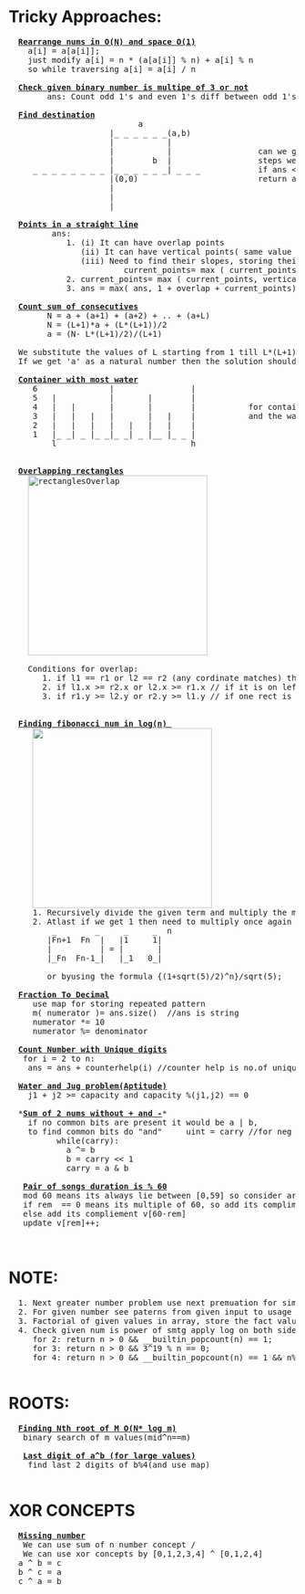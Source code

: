 # Tricky Approaches:
  <pre>
  <b><a href="https://github.com/teja963/DSA-and-MYSQL/blob/master/Mathematical/36.%20Rearrange%20geeks%20and%20his%20classmates.cpp">Rearrange nums in O(N) and space O(1)</a></b>
  	a[i] = a[a[i]];
  	just modify a[i] = n * (a[a[i]] % n) + a[i] % n
  	so while traversing a[i] = a[i] / n
  	
  <b><a href="https://github.com/teja963/DSA_All_Models/blob/master/mathematical/14.%20Check%20binary%20is%20multiple%20of%203.cpp">Check given binary number is multipe of 3 or not</a></b>
        ans: Count odd 1's and even 1's diff between odd 1's and even 1's is multiple of 3
        
  <b><a href="https://github.com/teja963/DSA_All_Models/blob/master/mathematical/16.%20Final%20destination.cpp">Find destination</a></b>
                           a
                     |_ _ _ _ _ _(a,b)
                     |           |
                     |           |                  can we go (a,b) in x steps, so it need to go a+b steps min to reach, find extra
                     |        b  |                  steps we need to maintain ans= x- abs(a)-abs(b)
     _ _ _ _ _ _ _ _ |_ _ _ _ _ _| _ _ _            if ans < 0: it can't reach  //means less than min steps
                     |(0,0)                         return ans % 2 == 0  , if extra steps is even then we can reach //last logic
                     |
                     |
                     |
  
  <b><a href="https://github.com/teja963/DSA_All_Models/blob/master/mathematical/17.%20Points%20in%20st%20line.cpp">Points in a straight line</a></b>
         ans: 
            1. (i) It can have overlap points
               (ii) It can have vertical points( same value of x)
               (iii) Need to find their slopes, storing their slope using map
                        current_points= max ( current_points, m[y/x])
            2. current_points= max ( current_points, vertical_points)
            3. ans = max( ans, 1 + overlap + current_points) then clear the map use again
            
  <b><a href="https://github.com/teja963/DSA_All_Models/blob/master/mathematical/20.%20Count%20sum%20of%20consecutives.cpp">Count sum of consecutives</a></b>
        N = a + (a+1) + (a+2) + .. + (a+L) 
        N = (L+1)*a + (L*(L+1))/2 
        a = (N- L*(L+1)/2)/(L+1) 

  We substitute the values of L starting from 1 till L*(L+1)/2 < N 
  If we get 'a' as a natural number then the solution should be counted.
  
  <b><a href="https://github.com/teja963/DSA_All_Models/blob/master/mathematical/7.%20Container%20most%20water.cpp">Container with most water</a></b>
     6               |                |
     5   |           |       |        |
     4   |   |       |       |        |           for container two end points l and h 
     3   |   |   |   |       |   |    |           and the water stored in it is: min (a[l],a[h])*(h-l)
     2   |   |   |   |   |   |   |    |            
     1   |_ _| _ |_ _|_ _| _ |__ |_ _ |
         l                            h
     

  <b><a href="https://github.com/teja963/DSA_All_Models/blob/master/mathematical/9.%20Overlapping%20rectangles.cpp">Overlapping rectangles</a></b>
    <img width="315" align="center" alt="rectanglesOverlap" src="https://user-images.githubusercontent.com/69209797/137142430-6a4ba481-20e6-4a05-b49a-9c6518a8a89d.png">

    Conditions for overlap:
       1. if l1 == r1 or l2 == r2 (any cordinate matches) the line can't have +ve overlap
       2. if l1.x >= r2.x or l2.x >= r1.x // if it is on left side
       3. if r1.y >= l2.y or r2.y >= l1.y // if one rect is above other
       

  <b><a href="https://github.com/teja963/DSA_All_Models/blob/master/Mathematical/25.%20Cows%20of%20foo%20land.cpp">Finding fibonacci num in log(n) </a></b>
     <img width="315" align="center" src="https://github.com/teja963/DSA_All_Models/blob/master/Mathematical/images/fibonacci.png">
     1. Recursively divide the given term and multiply the matrix untill we get 1 for n //n/2
     2. Atlast if we get 1 then need to multiply once again and return the term
         _        _     _     _  n
        |Fn+1  Fn  |   |1     1|
        |          | = |       |             
        |_Fn  Fn-1_|   |_1   0_|
        
        or byusing the formula {(1+sqrt(5)/2)^n}/sqrt(5);
        
  <b><a href="https://github.com/teja963/DSA-and-MYSQL/blob/master/Mathematical/29.%20Fraction%20to%20recurring%20decimal.cpp">Fraction To Decimal</a></b>
     use map for storing repeated pattern
     m( numerator )= ans.size()  //ans is string
     numerator *= 10
     numerator %= denominator
     
  <b><a href="https://github.com/teja963/DSA-and-MYSQL/blob/master/Mathematical/30.%20Count%20Number%20with%20Unique%20Digits.cpp">Count Number with Unique digits</a></b>
   for i = 2 to n:
    ans = ans + counterhelp(i) //counter help is no.of unique nums are possible approach with i digits
    
  <b><a href="https://github.com/teja963/DSA-and-MYSQL/blob/master/Mathematical/31.%20Water%20and%20Jug%20Problem.cpp">Water and Jug problem(Aptitude)</a></b>
    j1 + j2 >= capacity and capacity %(j1,j2) == 0
    
  *<b><a href="https://github.com/teja963/DSA-and-MYSQL/blob/master/Mathematical/32.%20Sum%20of%202%20integers%20without%20%2B%20and%20-.cpp">Sum of 2 nums without + and -</a></b>*
    if no common bits are present it would be a | b,
    to find common bits do "and"     uint = carry //for neg nums
		  while(carry):
		    a ^= b
		    b = carry << 1
		    carry = a & b
		    
   <b><a href="https://github.com/teja963/DSA-and-MYSQL/blob/master/Mathematical/33.%20Pair%20of%20Songs%20with%20duration%20divisible%20by%2060.cpp">Pair of songs duration is % 60</a></b>
   mod 60 means its always lie between [0,59] so consider array
   if rem  == 0 means its multiple of 60, so add its compliment v[0]  //because we need to count only once
   else add its compliement v[60-rem]
   update v[rem]++;   
         
  </pre>
# NOTE:
  <pre>
  1. Next greater number problem use next premuation for simple approach
  2. For given number see paterns from given input to usage of dp or fibonacci series
  3. Factorial of given values in array, store the fact values by providing size of max limit <b>O(max(array)+ N)</b>
  4. Check given num is power of smtg apply log on both sides get condition to check
     for 2: return n > 0 && __builtin_popcount(n) == 1;
     for 3: return n > 0 && 3^19 % n == 0;
     for 4: return n > 0 && __builtin_popcount(n) == 1 && n%10 == (1 || 4 || 6);
  </pre>
# ROOTS:
  <pre>
  <b><a href="https://github.com/teja963/DSA_All_Models/blob/master/Mathematical/1.%20finding%20nth%20root%20of%20M%20in%20nlog%20m.cpp">Finding Nth root of M O(N* log m)</a></b>
   binary search of m values(mid^n==m)
   
   <b><a href="https://github.com/teja963/DSA-and-MYSQL/blob/master/Mathematical/28.Last%20digit%20of%20a%20pow%20b.cpp">Last digit of a^b (for large values)</a></b>
    find last 2 digits of b%4(and use map) 
  </pre> 
# XOR CONCEPTS
  <pre>
  <b><a href="https://github.com/teja963/DSA-and-MYSQL/blob/master/Mathematical/35.%20Missing%20Number.cpp">Missing number</a></b>
   We can use sum of n number concept /
   We can use xor concepts by [0,1,2,3,4] ^ [0,1,2,4]
  a ^ b = c
  b ^ c = a
  c ^ a = b
  </pre>
